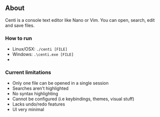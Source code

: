 ## About
Centi is a console text editor like Nano or Vim. You can open, search, edit and save files.

### How to run
 - Linux/OSX: `./centi [FILE]`
 - Windows: `.\centi.exe [FILE]`
 - 
### Current limitations
 - Only one file can be opened in a single session
 - Searches aren't highlighted
 - No syntax highlighting
 - Cannot be configured (i.e keybindings, themes, visual stuff)
 - Lacks undo/redo features
 - UI very minimal